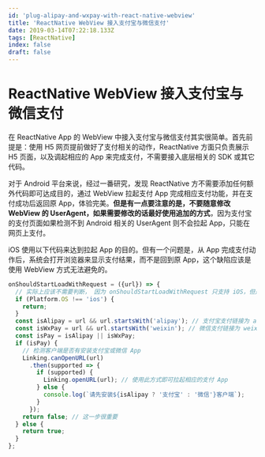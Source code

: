 ```yaml
---
id: 'plug-alipay-and-wxpay-with-react-native-webview'
title: 'ReactNative WebView 接入支付宝与微信支付'
date: 2019-03-14T07:22:18.133Z
tags: [ReactNative]
index: false
draft: false
---
```


# ReactNative WebView 接入支付宝与微信支付


在 ReactNative App 的 WebView 中接入支付宝与微信支付其实很简单。首先前提是：使用 H5 网页提前做好了支付相关的动作，ReactNative 方面只负责展示 H5 页面，以及调起相应的 App 来完成支付，不需要接入底层相关的 SDK 或其它代码。

对于 Android 平台来说，经过一番研究，发现 ReactNative 方不需要添加任何额外代码即可达成目的，通过 WebView 拉起支付 App 完成相应支付功能，并在支付成功后返回原 App，体验完美。**但是有一点要注意的是，不要随意修改 WebView 的 UserAgent，如果需要修改的话最好使用追加的方式**，因为支付宝的支付页面如果检测不到 Android 相关的 UserAgent 则不会拉起 App，只能在网页上支付。

iOS 使用以下代码来达到拉起 App 的目的。但有一个问题是，从 App 完成支付动作后，系统会打开浏览器来显示支付结果，而不是回到原 App，这个缺陷应该是使用 WebView 方式无法避免的。

```javascript
onShouldStartLoadWithRequest = ({url}) => {
  // 实际上应该不需要判断， 因为 onShouldStartLoadWithRequest 只支持 iOS，但是保险起见
  if (Platform.OS !== 'ios') {
    return;
  }
  const isAlipay = url && url.startsWith('alipay'); // 支付宝支付链接为 alipay:// 或 alipays:// 开头
  const isWxPay = url && url.startsWith('weixin'); // 微信支付链接为 weixin:// 开头
  const isPay = isAlipay || isWxPay;
  if (isPay) {
    // 检测客户端是否有安装支付宝或微信 App
    Linking.canOpenURL(url)
      .then(supported => {
        if (supported) {
          Linking.openURL(url); // 使用此方式即可拉起相应的支付 App
        } else {
          console.log(`请先安装${isAlipay ? '支付宝' : '微信'}客户端`);
        }
      });
    return false; // 这一步很重要
  } else {
    return true;
  }
};
```


